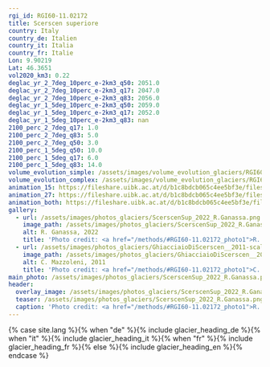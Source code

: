 ```yaml
---
rgi_id: RGI60-11.02172
title: Scerscen superiore
country: Italy
country_de: Italien
country_it: Italia
country_fr: Italie
Lon: 9.90219
Lat: 46.3651
vol2020_km3: 0.22
deglac_yr_2_7deg_10perc_e-2km3_q50: 2051.0
deglac_yr_2_7deg_10perc_e-2km3_q17: 2047.0
deglac_yr_2_7deg_10perc_e-2km3_q83: 2056.0
deglac_yr_1_5deg_10perc_e-2km3_q50: 2059.0
deglac_yr_1_5deg_10perc_e-2km3_q17: 2052.0
deglac_yr_1_5deg_10perc_e-2km3_q83: nan
2100_perc_2_7deg_q17: 1.0
2100_perc_2_7deg_q83: 5.0
2100_perc_2_7deg_q50: 3.0
2100_perc_1_5deg_q50: 10.0
2100_perc_1_5deg_q17: 6.0
2100_perc_1_5deg_q83: 14.0
volume_evolution_simple: /assets/images/volume_evolution_glaciers/RGI60-11.02172_simple_en.png
volume_evolution_complex: /assets/images/volume_evolution_glaciers/RGI60-11.02172_complex_en.png
animation_15: https://fileshare.uibk.ac.at/d/b1c8bdcb065c4ee5bf3e/files/?p=%2FRGI60-11.02172_%2B1.5%C2%B0C.mp4&dl=1
animation_27: https://fileshare.uibk.ac.at/d/b1c8bdcb065c4ee5bf3e/files/?p=%2FRGI60-11.02172_%2B2.7%C2%B0C.mp4&dl=1
animation_both: https://fileshare.uibk.ac.at/d/b1c8bdcb065c4ee5bf3e/files/?p=%2FRGI60-11.02172_both.mp4&dl=1
gallery:
  - url: /assets/images/photos_glaciers/ScerscenSup_2022_R.Ganassa.png
    image_path: /assets/images/photos_glaciers/ScerscenSup_2022_R.Ganassa.png
    alt: R. Ganassa, 2022
    title: 'Photo credit: <a href="/methods/#RGI60-11.02172_photo1">R. Ganassa, 2022</a>'
  - url: /assets/images/photos_glaciers/GhiacciaioDiScerscen__2011-scaled.jpg
    image_path: /assets/images/photos_glaciers/GhiacciaioDiScerscen__2011-scaled.jpg
    alt: C. Mazzoleni, 2011
    title: 'Photo credit: <a href="/methods/#RGI60-11.02172_photo1">C. Mazzoleni, 2011</a>'
main_photo: /assets/images/photos_glaciers/ScerscenSup_2022_R.Ganassa.png
header:
  overlay_image: /assets/images/photos_glaciers/ScerscenSup_2022_R.Ganassa.png
  teaser: /assets/images/photos_glaciers/ScerscenSup_2022_R.Ganassa.png
  caption: 'Photo credit: <a href="/methods/#RGI60-11.02172_photo1">R. Ganassa, 2022</a>'
---
```

{% case site.lang %}{% when "de" %}{% include glacier_heading_de %}{% when "it" %}{% include glacier_heading_it %}{% when "fr" %}{% include glacier_heading_fr %}{% else %}{% include glacier_heading_en %}{% endcase %}